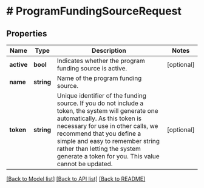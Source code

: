 # # ProgramFundingSourceRequest

## Properties

Name | Type | Description | Notes
------------ | ------------- | ------------- | -------------
**active** | **bool** | Indicates whether the program funding source is active. | [optional]
**name** | **string** | Name of the program funding source. |
**token** | **string** | Unique identifier of the funding source. If you do not include a token, the system will generate one automatically. As this token is necessary for use in other calls, we recommend that you define a simple and easy to remember string rather than letting the system generate a token for you. This value cannot be updated. | [optional]

[[Back to Model list]](../../README.md#models) [[Back to API list]](../../README.md#endpoints) [[Back to README]](../../README.md)
